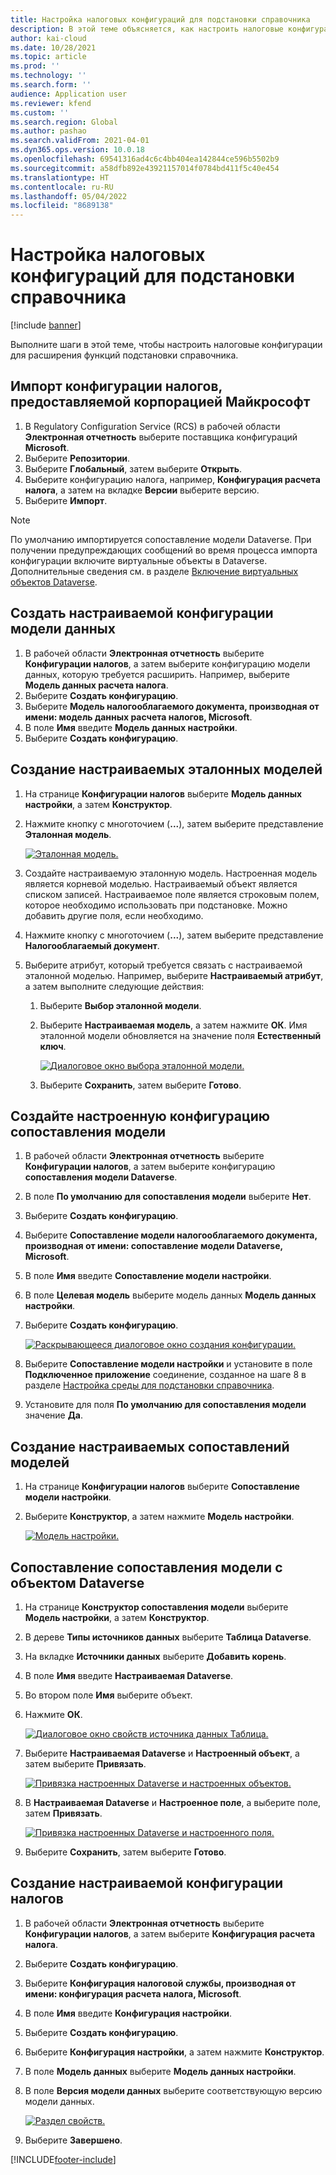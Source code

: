 ```yaml
---
title: Настройка налоговых конфигураций для подстановки справочника
description: В этой теме объясняется, как настроить налоговые конфигурации для расширения функций подстановки справочника.
author: kai-cloud
ms.date: 10/28/2021
ms.topic: article
ms.prod: ''
ms.technology: ''
ms.search.form: ''
audience: Application user
ms.reviewer: kfend
ms.custom: ''
ms.search.region: Global
ms.author: pashao
ms.search.validFrom: 2021-04-01
ms.dyn365.ops.version: 10.0.18
ms.openlocfilehash: 69541316ad4c6c4bb404ea142844ce596b5502b9
ms.sourcegitcommit: a58dfb892e43921157014f0784bd411f5c40e454
ms.translationtype: HT
ms.contentlocale: ru-RU
ms.lasthandoff: 05/04/2022
ms.locfileid: "8689138"
---
```

# <a name="customize-tax-configurations-for-master-data-lookup"></a>Настройка налоговых конфигураций для подстановки справочника

[!include [banner](../includes/banner.md)]

Выполните шаги в этой теме, чтобы настроить налоговые конфигурации для расширения функций подстановки справочника.

## <a name="import-a-tax-configuration-provided-by-microsoft"></a>Импорт конфигурации налогов, предоставляемой корпорацией Майкрософт

1. В Regulatory Configuration Service (RCS) в рабочей области **Электронная отчетность** выберите поставщика конфигураций **Microsoft**.
2. Выберите **Репозитории**.
3. Выберите **Глобальный**, затем выберите **Открыть**.
4. Выберите конфигурацию налога, например, **Конфигурация расчета налога**, а затем на вкладке **Версии** выберите версию.
5. Выберите **Импорт**.

> [!NOTE]
> По умолчанию импортируется сопоставление модели Dataverse. При получении предупреждающих сообщений во время процесса импорта конфигурации включите виртуальные объекты в Dataverse. Дополнительные сведения см. в разделе [Включение виртуальных объектов Dataverse](../../fin-ops-core/dev-itpro/power-platform/enable-virtual-entities.md).

## <a name="create-a-customized-data-model-configuration"></a>Создать настраиваемой конфигурации модели данных

1. В рабочей области **Электронная отчетность** выберите **Конфигурации налогов**, а затем выберите конфигурацию модели данных, которую требуется расширить. Например, выберите **Модель данных расчета налога**.
2. Выберите **Создать конфигурацию**.
3. Выберите **Модель налогооблагаемого документа, производная от имени: модель данных расчета налогов, Microsoft**.
4. В поле **Имя** введите **Модель данных настройки**.
5. Выберите **Создать конфигурацию**.

## <a name="create-customized-reference-models"></a>Создание настраиваемых эталонных моделей

1. На странице **Конфигурации налогов** выберите **Модель данных настройки**, а затем **Конструктор**.
2. Нажмите кнопку с многоточием (**...**), затем выберите представление **Эталонная модель**.

    [![Эталонная модель.](./media/pic2.png)](./media/pic2.png)

3. Создайте настраиваемую эталонную модель. Настроенная модель является корневой моделью. Настраиваемый объект является списком записей. Настраиваемое поле является строковым полем, которое необходимо использовать при подстановке. Можно добавить другие поля, если необходимо.
4. Нажмите кнопку с многоточием (**...**), затем выберите представление **Налогооблагаемый документ**.
5. Выберите атрибут, который требуется связать с настраиваемой эталонной моделью. Например, выберите **Настраиваемый атрибут**, а затем выполните следующие действия:

    1. Выберите **Выбор эталонной модели**.
    2. Выберите **Настраиваемая модель**, а затем нажмите **ОК**. Имя эталонной модели обновляется на значение поля **Естественный ключ**.

        [![Диалоговое окно выбора эталонной модели.](./media/pic5.png)](./media/pic5.png)

    3. Выберите **Сохранить**, затем выберите **Готово**.

## <a name="create-a-customized-model-mapping-configuration"></a>Создайте настроенную конфигурацию сопоставления модели

1. В рабочей области **Электронная отчетность** выберите **Конфигурации налогов**, а затем выберите конфигурацию **сопоставления модели Dataverse**.
2. В поле **По умолчанию для сопоставления модели** выберите **Нет**.
3. Выберите **Создать конфигурацию**.
4. Выберите **Сопоставление модели налогооблагаемого документа, производная от имени: сопоставление модели Dataverse, Microsoft**.
5. В поле **Имя** введите **Сопоставление модели настройки**.
6. В поле **Целевая модель** выберите модель данных **Модель данных настройки**.
7. Выберите **Создать конфигурацию**.

    [![Раскрывающееся диалоговое окно создания конфигурации.](./media/pic6.png)](./media/pic6.png)

8. Выберите **Сопоставление модели настройки** и установите в поле **Подключенное приложение** соединение, созданное на шаге 8 в разделе [Настройка среды для подстановки справочника](tax-service-set-up-environment-master-data-lookup.md).
9. Установите для поля **По умолчанию для сопоставления модели** значение **Да**.

## <a name="create-customized-model-mappings"></a>Создание настраиваемых сопоставлений моделей

1. На странице **Конфигурации налогов** выберите **Сопоставление модели настройки**.
2. Выберите **Конструктор**, а затем нажмите **Модель настройки**.

    [![Модель настройки.](./media/pic8.png)](./media/pic8.png)

## <a name="map-a-model-mapping-to-a-dataverse-entity"></a>Сопоставление сопоставления модели с объектом Dataverse

1. На странице **Конструктор сопоставления модели** выберите **Модель настройки**, а затем **Конструктор**.
2. В дереве **Типы источников данных** выберите **Таблица Dataverse**.
3. На вкладке **Источники данных** выберите **Добавить корень**.
4. В поле **Имя** введите **Настраиваемая Dataverse**.
5. Во втором поле **Имя** выберите объект.
6. Нажмите **ОК**.

    [![Диалоговое окно свойств источника данных Таблица.](./media/pic9.png)](./media/pic9.png)

7. Выберите **Настраиваемая Dataverse** и **Настроенный объект**, а затем выберите **Привязать**.

    [![Привязка настроенных Dataverse и настроенных объектов.](./media/pic10.png)](./media/pic10.png)

8. В **Настраиваемая Dataverse** и **Настроенное поле**, а выберите поле, затем **Привязать**.

    [![Привязка настроенных Dataverse и настроенного поля.](./media/pic11.png)](./media/pic11.png)

9. Выберите **Сохранить**, затем выберите **Готово**.

## <a name="create-a-customized-tax-configuration"></a>Создание настраиваемой конфигурации налогов

1. В рабочей области **Электронная отчетность** выберите **Конфигурации налогов**, а затем выберите **Конфигурация расчета налога**.
2. Выберите **Создать конфигурацию**.
3. Выберите **Конфигурация налоговой службы, производная от имени: конфигурация расчета налога, Microsoft**.
4. В поле **Имя** введите **Конфигурация настройки**.
5. Выберите **Создать конфигурацию**.
6. Выберите **Конфигурация настройки**, а затем нажмите **Конструктор**.
7. В поле **Модель данных** выберите **Модель данных настройки**.
8. В поле **Версия модели данных** выберите соответствующую версию модели данных.

    [![Раздел свойств.](./media/pic13.png)](./media/pic13.png)

9. Выберите **Завершено**.

[!INCLUDE[footer-include](../../includes/footer-banner.md)]
